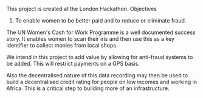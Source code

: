 This project is created at the London Hackathon.
Objectives
1. To enable women to be better paid and to reduce or eliminate fraud.

The UN Women's Cash for Work Programme is a well documented success story. It enables women to scan their iris and then use this as a key identifier to collect monies from local shops.

We intend in this project to add value by allowing for anti-fraud systems to be added. This will restrict payments on a GPS basis.

Also the decentralised nature of this data recording may then be used to build a decentralised credit rating for people on low incomes and working in Africa. This is a critical step to building more of an infrastructure.
